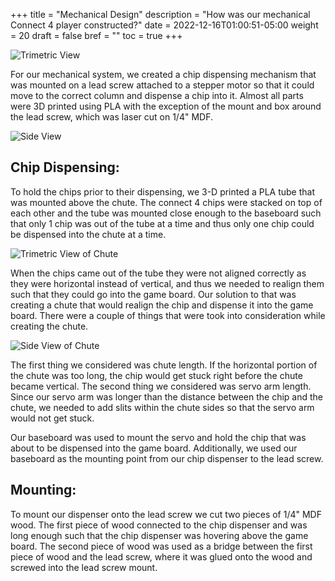 +++
title = "Mechanical Design"
description = "How was our mechanical Connect 4 player constructed?"
date = 2022-12-16T01:00:51-05:00
weight = 20
draft = false
bref = ""
toc = true
+++

![Trimetric View](/images/trimetricView.png)

For our mechanical system, we created a chip dispensing mechanism that was mounted on a lead screw attached to a stepper motor so that it could move to the correct column and dispense a chip into it. Almost all parts were 3D printed using PLA with the exception of the mount and box around the lead screw, which was laser cut on 1/4" MDF.

![Side View](/images/sideView.png)

## Chip Dispensing:
To hold the chips prior to their dispensing, we 3-D printed a PLA tube that was mounted above the chute. The connect 4 chips were stacked on top of each other and the tube was mounted close enough to the baseboard such that only 1 chip was out of the tube at a time and thus only one chip could be dispensed into the chute at a time.

![Trimetric View of Chute](/images/chuteTrimetric.png)

When the chips came out of the tube they were not aligned correctly as they were horizontal instead of vertical, and thus we needed to realign them such that they could go into the game board. Our solution to that was creating a chute that would realign the chip and dispense it into the game board. There were a couple of things that were took into consideration while creating the chute. 

![Side View of Chute](/images/chuteSlide.png)

The first thing we considered was chute length. If the horizontal portion of the chute was too long, the chip would get stuck right before the chute became vertical. The second thing we considered was servo arm length. Since our servo arm was longer than the distance between the chip and the chute, we needed to add slits within the chute sides so that the servo arm would not get stuck. 

Our baseboard was used to mount the servo and hold the chip that was about to be dispensed into the game board. Additionally, we used our baseboard as the mounting point from our chip dispenser to the lead screw.

## Mounting: 
To mount our dispenser onto the lead screw we cut two pieces of 1/4" MDF wood. The first piece of wood connected to the chip dispenser and was long enough such that the chip dispenser was hovering above the game board. The second piece of wood was used as a bridge between the first piece of wood and the lead screw, where it was glued onto the wood and screwed into the lead screw mount. 
